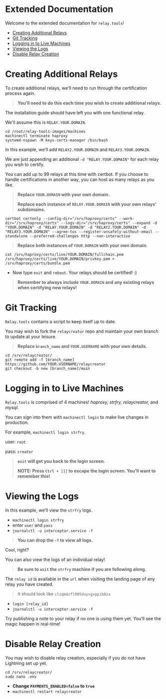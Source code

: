 # Extended Documentation

Welcome to the extended documentation for `relay.tools`!

- [Creating Additional Relays](#creating-additional-relays)
- [Git Tracking](#git-tracking)
- [Logging in to Live Machines](#logging-in-to-live-machines)
- [Viewing the Logs](#viewing-the-logs)
- [Disable Relay Creation](#disable-relay-creation)

# Creating Additional Relays

To create additional relays, we'll need to run through the certification process again.

>**You'll need to do this each time you wish to create additional relays.**

The installation guide should have left you with one functional relay.

We'll assume this is `RELAY.YOUR.DOMAIN`.
```
cd /root/relay-tools-images/machines
machinectl terminate haproxy
systemd-nspawn -M keys-certs-manager /bin/bash
```
In this example, we'll add `RELAY2.YOUR.DOMAIN` and `RELAY3.YOUR.DOMAIN`. 

We are just appending an additional `-d "RELAY.YOUR.DOMAIN"` for each relay you wish to certify.

You can add up to 99 relays at this time with certbot. If you choose to handle certifications in another way, you can host as many relays as you like.

>**Replace `YOUR.DOMAIN` with your own domain.**
>
>**Replace each instance of `RELAY.YOUR.DOMAIN` with your own relays' subdomains.**
```
certbot certonly --config-dir="/srv/haproxy/certs" --work-dir="/srv/haproxy/certs" --logs-dir="/srv/haproxy/certs" --expand -d "YOUR.DOMAIN" -d "RELAY.YOUR.DOMAIN" -d "RELAY2.YOUR.DOMAIN" -d "RELAY3.YOUR.DOMAIN" --agree-tos --register-unsafely-without-email --standalone --preferred-challenges http --non-interactive
```

>**Replace both instances of `YOUR.DOMAIN` with your own domain.**
```
cat /srv/haproxy/certs/live/YOUR.DOMAIN/fullchain.pem /srv/haproxy/certs/live/YOUR.DOMAIN/privkey.pem > /srv/haproxy/certs/bundle.pem
```

- Now type ```exit``` and ```reboot```. Your relays should be certified! :)
>**Remember to always include `YOUR.DOMAIN` and any existing relays when certifying new relays!**

# Git Tracking

`Relay.tools` contains a script to keep itself up to date.

You may wish to fork the `relaycreator` repo and maintain your own branch to update at your leisure.

>**Replace `branch_name` and `YOUR.USERNAME` with your own details.**
```
cd /srv/relaycreator/
git remote add -f [branch_name] https://github.com/YOUR.USERNAME/relaycreator
git checkout -b new [branch_name]/main
```

# Logging in to Live Machines

`Relay.tools` is comprised of 4 machines! *haproxy, strfry, relaycreator,* and *mysql*.

You can sign into them with `machinectl login` to make live changes in production.

For example, `machinectl login strfry`.

user: `root`

pass: `creator`

>**`exit` will get you back to the login screen.**
>
>**NOTE: Press `Ctrl + ]]]` to escape the login screen. You'll want to remember this!**

# Viewing the Logs

In this example, we'll view the `strfry` logs.

- `machinectl login strfry`
- enter `user` and `pass`
- `journalctl -u interceptor.service -f`

>**You can drop the `-f` to view all logs.**

Cool, right?

You can also view the logs of an individual relay!

>**Be sure to `exit` the `strfry` machine if you are following along.**

The `relay id` is available in the `url` when visiting the landing page of any relay you have created.

>It should look like `clzqm4zfl005doysgxppib0za`
- `login [relay_id]`
- `journalctl -u interceptor.service -f`

Try publishing a note to your relay if no one is using them yet. You'll see the magic happen in real-time!

# Disable Relay Creation

You may wish to disable relay creation, especially if you do not have Lightning set up yet.
```
cd /srv/relaycreator/
sudo nano .env
```
- **Change `PAYMENTS_ENABLED=false` to `true`**
- `machinectl restart relaycreator`
